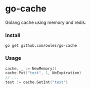# go-cache

Golang cache using memory and redis.

### install

```shell
go get github.com/owles/go-cache
```

### Usage

```go 
cache, _ := NewMemory()
cache.Put("test", 1, NoExpiration)
// ...
test := cache.GetInt("test")
```